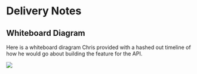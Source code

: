 # Delivery Notes

## Whiteboard Diagram

Here is a whiteboard diragram Chris provided with a hashed out timeline of how
he would go about building the feature for the API.

![](https://git.generalassemb.ly/storage/user/5747/files/58a782c6-2156-11e8-8522-0f1fb49c947e)
